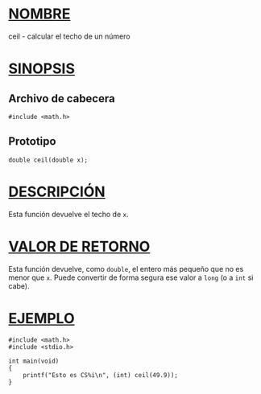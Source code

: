 # [NOMBRE](#nombre)

ceil - calcular el techo de un número

# [SINOPSIS](#sinopsis)

## Archivo de cabecera

    #include <math.h>

## Prototipo

    double ceil(double x);

# [DESCRIPCIÓN](#descripción)

Esta función devuelve el techo de `x`.

# [VALOR DE RETORNO](#valor-de-retorno)

Esta función devuelve, como `double`, el entero más pequeño que no es menor que `x`. Puede convertir de forma segura ese valor a `long` (o a `int` si cabe).

# [EJEMPLO](#ejemplo)

    #include <math.h>
    #include <stdio.h>

    int main(void)
    {
        printf("Esto es CS%i\n", (int) ceil(49.9));
    }